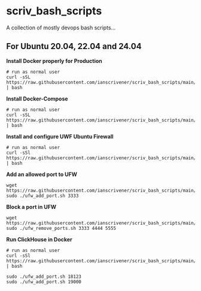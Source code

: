 # scriv_bash_scripts

A collection of mostly devops bash scripts...



## For Ubuntu 20.04, 22.04 and 24.04


**Install Docker properly for Production**
```
# run as normal user 
curl -sSL https://raw.githubusercontent.com/ianscrivener/scriv_bash_scripts/main/ubuntu_2x.04/docker_install.sh | bash
```

**Install Docker-Compose**
```
# run as normal user 
curl -sSL https://raw.githubusercontent.com/ianscrivener/scriv_bash_scripts/main/ubuntu_2x.04/docker_compose_install.sh | bash
```


**Install and configure UWF Ubuntu Firewall**

```
# run as normal user  
curl -sSl https://raw.githubusercontent.com/ianscrivener/scriv_bash_scripts/main/ubuntu_2x.04/ufw_install.sh | bash

```

**Add an allowed port to UFW**

```
wget https://raw.githubusercontent.com/ianscrivener/scriv_bash_scripts/main/ubuntu_2x.04/ufw_add_port.sh
sudo ./ufw_add_port.sh 3333
```


**Block a port in UFW**
```
wget https://raw.githubusercontent.com/ianscrivener/scriv_bash_scripts/main/ubuntu_2x.04/ufw_remove_ports.sh
sudo ./ufw_remove_ports.sh 3333 4444 5555
```



**Run ClickHouse in Docker**
```
# run as normal user  
curl -sSl https://raw.githubusercontent.com/ianscrivener/scriv_bash_scripts/main/ubuntu_2x.04/run_clickhouse.sh | bash

sudo ./ufw_add_port.sh 18123    
sudo ./ufw_add_port.sh 19000
```


